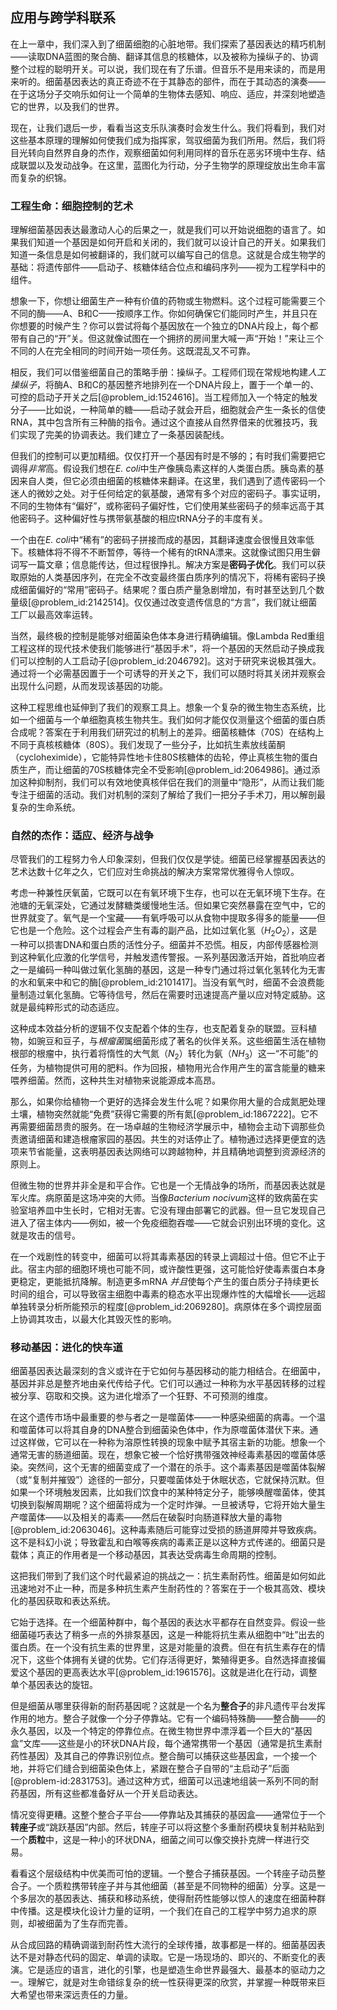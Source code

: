 ## 应用与跨学科联系

在上一章中，我们深入到了细菌细胞的心脏地带。我们探索了基因表达的精巧机制——读取DNA蓝图的聚合酶、翻译其信息的核糖体，以及被称为操纵子的、协调整个过程的聪明开关。可以说，我们现在有了乐谱。但音乐不是用来读的，而是用来听的。细菌基因表达的真正奇迹不在于其静态的部件，而在于其动态的演奏——在于这场分子交响乐如何让一个简单的生物体去感知、响应、适应，并深刻地塑造它的世界，以及我们的世界。

现在，让我们退后一步，看看当这支乐队演奏时会发生什么。我们将看到，我们对这些基本原理的理解如何使我们成为指挥家，驾驭细菌为我们所用。然后，我们将目光转向自然界自身的杰作，观察细菌如何利用同样的音乐在恶劣环境中生存、结成联盟以及发动战争。在这里，蓝图化为行动，分子生物学的原理绽放出生命丰富而复杂的织锦。

### 工程生命：细胞控制的艺术

理解细菌基因表达最激动人心的后果之一，就是我们可以开始说细胞的语言了。如果我们知道一个基因是如何开启和关闭的，我们就可以设计自己的开关。如果我们知道一条信息是如何被翻译的，我们就可以编写自己的信息。这就是合成生物学的基础：将遗传部件——启动子、核糖体结合位点和编码序列——视为工程学科中的组件。

想象一下，你想让细菌生产一种有价值的药物或生物燃料。这个过程可能需要三个不同的酶——A、B和C——按顺序工作。你如何确保它们能同时产生，并且只在你想要的时候产生？你可以尝试将每个基因放在一个独立的DNA片段上，每个都带有自己的“开”关。但这就像试图在一个拥挤的房间里大喊一声“开始！”来让三个不同的人在完全相同的时间开始一项任务。这既混乱又不可靠。

相反，我们可以借鉴细菌自己的策略手册：操纵子。工程师们现在常规地构建*人工操纵子*，将酶A、B和C的基因整齐地排列在一个DNA片段上，置于一个单一的、可控的启动子开关之后[@problem_id:1524616]。当工程师加入一个特定的触发分子——比如说，一种简单的糖——启动子就会开启，细胞就会产生一条长的信使RNA，其中包含所有三种酶的指令。通过这个直接从自然界借来的优雅技巧，我们实现了完美的协调表达。我们建立了一条基因装配线。

但我们的控制可以更加精细。仅仅打开一个基因有时是不够的；有时我们需要把它调得*非常*高。假设我们想在*E. coli*中生产像胰岛素这样的人类蛋白质。胰岛素的基因来自人类，但它必须由细菌的核糖体来翻译。在这里，我们遇到了遗传密码一个迷人的微妙之处。对于任何给定的氨基酸，通常有多个对应的密码子。事实证明，不同的生物体有“偏好”，或称密码子偏好性，它们使用某些密码子的频率远高于其他密码子。这种偏好性与携带氨基酸的相应tRNA分子的丰度有关。

一个由在*E. coli*中“稀有”的密码子拼接而成的基因，其翻译速度会很慢且效率低下。核糖体将不得不不断暂停，等待一个稀有的tRNA漂来。这就像试图只用生僻词写一篇文章；信息能传达，但过程很挣扎。解决方案是**密码子优化**。我们可以获取原始的人类基因序列，在完全不改变最终蛋白质序列的情况下，将稀有密码子换成细菌偏好的“常用”密码子。结果呢？蛋白质产量急剧增加，有时甚至达到几个数量级[@problem_id:2142514]。仅仅通过改变遗传信息的“方言”，我们就让细菌工厂以最高效率运转。

当然，最终极的控制是能够对细菌染色体本身进行精确编辑。像Lambda Red重组工程这样的现代技术使我们能够进行“基因手术”，将一个基因的天然启动子换成我们可以控制的人工启动子[@problem_id:2046792]。这对于研究来说极其强大。通过将一个必需基因置于一个可诱导的开关之下，我们可以随时将其关闭并观察会出现什么问题，从而发现该基因的功能。

这种工程思维也延伸到了我们的观察工具上。想象一个复杂的微生物生态系统，比如一个细菌与一个单细胞真核生物共生。我们如何才能仅仅测量这个细菌的蛋白质合成呢？答案在于利用我们研究过的机制上的差异。细菌核糖体（70S）在结构上不同于真核核糖体（80S）。我们发现了一些分子，比如抗生素放线菌酮（cycloheximide），它能特异性地卡住80S核糖体的齿轮，停止真核生物的蛋白质生产，而让细菌的70S核糖体完全不受影响[@problem_id:2064986]。通过添加这种抑制剂，我们可以有效地使真核伴侣在我们的测量中“隐形”，从而让我们能专注于细菌的活动。我们对机制的深刻了解给了我们一把分子手术刀，用以解剖最复杂的生命系统。

### 自然的杰作：适应、经济与战争

尽管我们的工程努力令人印象深刻，但我们仅仅是学徒。细菌已经掌握基因表达的艺术达数十亿年之久，它们应对生命挑战的解决方案常常优雅得令人惊叹。

考虑一种兼性厌氧菌，它既可以在有氧环境下生存，也可以在无氧环境下生存。在池塘的无氧深处，它通过发酵糖类缓慢地生活。但如果它突然暴露在空气中，它的世界就变了。氧气是一个宝藏——有氧呼吸可以从食物中提取多得多的能量——但它也是一个危险。这个过程会产生有毒的副产品，比如过氧化氢（$H_{2}O_{2}$），这是一种可以损害DNA和蛋白质的活性分子。细菌并不恐慌。相反，内部传感器检测到这种氧化应激的化学信号，并触发遗传警报。一系列基因激活开始，首批响应者之一是编码一种叫做过氧化氢酶的基因，这是一种专门通过将过氧化氢转化为无害的水和氧来中和它的酶[@problem_id:2101417]。当没有氧气时，细菌不会浪费能量制造过氧化氢酶。它等待信号，然后在需要时迅速提高产量以应对特定威胁。这就是最纯粹形式的动态适应。

这种成本效益分析的逻辑不仅支配着个体的生存，也支配着复杂的联盟。豆科植物，如豌豆和豆子，与*根瘤菌*属细菌形成了著名的伙伴关系。这些细菌生活在植物根部的根瘤中，执行着将惰性的大气氮（$N_{2}$）转化为氨（$NH_{3}$）这一“不可能”的任务，为植物提供可用的肥料。作为回报，植物用光合作用产生的富含能量的糖来喂养细菌。然而，这种共生对植物来说能源成本高昂。

那么，如果你给植物一个更好的选择会发生什么呢？如果你用大量的合成氮肥处理土壤，植物突然就能“免费”获得它需要的所有氮[@problem_id:1867222]。它不再需要细菌昂贵的服务。在一场卓越的生物经济学展示中，植物会主动下调那些负责邀请细菌和建造根瘤家园的基因。共生的对话停止了。植物通过选择更便宜的选项来节省能量，这表明基因表达网络可以跨越物种，并且精确地调整到资源经济的原则上。

但微生物的世界并非全是和平合作。它也是一个无情战争的场所，而基因表达就是军火库。病原菌是这场冲突的大师。当像*Bacterium nocivum*这样的致病菌在实验室培养皿中生长时，它相对无害。它没有理由部署它的武器。但一旦它发现自己进入了宿主体内——例如，被一个免疫细胞吞噬——它就会识别出环境的变化。这就是攻击的信号。

在一个戏剧性的转变中，细菌可以将其毒素基因的转录上调超过十倍。但它不止于此。宿主内部的细胞环境也可能不同，或许酸性更强，这可能恰好使毒素蛋白本身更稳定，更能抵抗降解。制造更多mRNA *并且*使每个产生的蛋白质分子持续更长时间的组合，可以导致宿主细胞中毒素的稳态水平出现爆炸性的大幅增长——远超单独转录分析所能预示的程度[@problem_id:2069280]。病原体在多个调控层面上协调其攻击，以最大化其毁灭性的影响。

### 移动基因：进化的快车道

细菌基因表达最深刻的含义或许在于它如何与基因移动的能力相结合。在细菌中，基因并非总是整齐地由亲代传给子代。它们可以通过一种称为水平基因转移的过程被分享、窃取和交换。这为进化增添了一个狂野、不可预测的维度。

在这个遗传市场中最重要的参与者之一是噬菌体——一种感染细菌的病毒。一个温和噬菌体可以将其自身的DNA整合到细菌染色体中，作为原噬菌体潜伏下来。通过这样做，它可以在一种称为溶原性转换的现象中赋予其宿主新的功能。想象一个通常无害的肠道细菌。现在，想象它被一个恰好携带强效神经毒素基因的噬菌体感染。突然间，这个无害的细菌变成了一个潜在的杀手。这个毒素基因是噬菌体裂解（或“复制并摧毁”）途径的一部分，只要噬菌体处于休眠状态，它就保持沉默。但如果一个环境触发因素，比如我们饮食中的某种特定分子，能够唤醒噬菌体，使其切换到裂解周期呢？这个细菌将成为一个定时炸弹。一旦被诱导，它将开始大量生产噬菌体——以及相关的毒素——然后在破裂时向肠道释放大量的毒物[@problem_id:2063046]。这种毒素随后可能穿过受损的肠道屏障并导致疾病。这不是科幻小说；导致霍乱和白喉等疾病的毒素正是以这种方式传递的。细菌只是载体；真正的作用者是一个移动基因，其表达受病毒生命周期的控制。

这把我们带到了我们这个时代最紧迫的挑战之一：抗生素耐药性。细菌是如何如此迅速地对不止一种，而是多种抗生素产生耐药性的？答案在于一个极其高效、模块化的基因获取和表达系统。

它始于选择。在一个细菌种群中，每个基因的表达水平都存在自然变异。假设一些细菌碰巧表达了稍多一点的外排泵基因，这是一种能将抗生素从细胞中“吐”出去的蛋白质。在一个没有抗生素的世界里，这是对能量的浪费。但在有抗生素存在的情况下，这些个体拥有关键的优势。它们存活得更好，繁殖得更多。自然选择直接偏爱这个基因的更高表达水平[@problem_id:1961576]。这就是进化在行动，调整单个基因表达的旋钮。

但是细菌从哪里获得新的耐药基因呢？这就是一个名为**整合子**的非凡遗传平台发挥作用的地方。整合子就像一个分子停靠站。它有一个编码特殊酶——整合酶——的永久基因，以及一个特定的停靠位点。在微生物世界中漂浮着一个巨大的“基因盒”文库——这些是小的环状DNA片段，每个通常携带一个基因（通常是抗生素耐药性基因）及其自己的停靠识别位点。整合酶可以捕获这些基因盒，一个接一个地，并将它们缝合到细菌染色体上，紧跟在整合子自带的“主启动子”后面[@problem-id:2831753]。通过这种方式，细菌可以迅速地组装一系列不同的耐药基因，所有这些都准备好从一个开关启动表达。

情况变得更糟。这整个整合子平台——停靠站及其捕获的基因盒——通常位于一个**转座子**或“跳跃基因”内部。然后，转座子可以将这整个多重耐药模块复制并粘贴到一个**质粒**中，这是一种小的环状DNA，细菌之间可以像交换扑克牌一样进行交易。

看看这个层级结构中优美而可怕的逻辑。一个整合子捕获基因。一个转座子动员整合子。一个质粒携带转座子并与其他细菌（甚至是不同物种的细菌）分享。这是一个多层次的基因表达、捕获和移动系统，使得耐药性能够以惊人的速度在细菌种群中传播。这是模块化设计力量的证明，一个我们在自己的工程学中努力追求的原则，却被细菌为了生存而完善。

从合成回路的精确调谐到耐药性大流行的全球传播，故事都是一样的。细菌基因表达不是对静态代码的固定、单调的读取。它是一场现场的、即兴的、不断变化的表演。它是适应的语言，进化的引擎，也是塑造生命世界最强大、最基本的驱动力之一。理解它，就是对生命错综复杂的统一性获得更深的欣赏，并掌握一种既带来巨大希望也带来深远责任的力量。